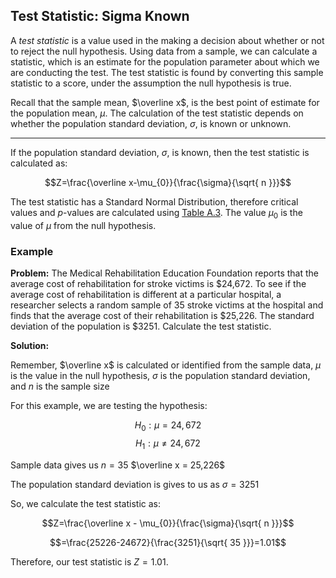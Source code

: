 ## Test Statistic: Sigma Known

A _test statistic_ is a value used in the making a decision about whether or not to reject the null hypothesis. Using data from a sample, we can calculate a statistic, which is an estimate for the population parameter about which we are conducting the test. The test statistic is found by converting this sample statistic to a score, under the assumption the null hypothesis is true.

Recall that the sample mean, $\overline x$, is the best point of estimate for the population mean, $\mu$. The calculation of the test statistic depends on whether the population standard deviation, $\sigma$, is known or unknown.

- - -

If the population standard deviation, $\sigma$, is known, then the test statistic is calculated as:

$$Z=\frac{\overline x-\mu_{0}}{\frac{\sigma}{\sqrt{ n }}}$$

The test statistic has a Standard Normal Distribution, therefore critical values and $p$-values are calculated using [Table A.3](./Resources/Table_A3.pdf). The value $\mu_{0}$ is the value of $\mu$ from the null hypothesis.

### Example

**Problem:** The Medical Rehabilitation Education Foundation reports that the average cost of rehabilitation for stroke victims is $24,672. To see if the average cost of rehabilitation is different at a particular hospital, a researcher selects a random sample of 35 stroke victims at the hospital and finds that the average cost of their rehabilitation is $25,226. The standard deviation of the population is $3251. Calculate the test statistic.

**Solution:**

Remember,
$\overline x$ is calculated or identified from the sample data, 
$\mu$ is the value in the null hypothesis, 
$\sigma$ is the population standard deviation, and 
$n$ is the sample size

For this example, we are testing the hypothesis:

$$H_{0}:\mu=24,672$$
$$H_{1}:\mu \neq 24,672$$

Sample data gives us
$n=35$
$\overline x = 25,226$

The population standard deviation is gives to us as
$\sigma=3251$

So, we calculate the test statistic as:

$$Z=\frac{\overline x - \mu_{0}}{\frac{\sigma}{\sqrt{ n }}}$$

$$=\frac{25226-24672}{\frac{3251}{\sqrt{ 35 }}}=1.01$$

Therefore, our test statistic is $Z=1.01$.